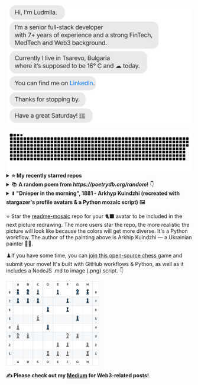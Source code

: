 [![](https://raw.githubusercontent.com/milaabl/milaabl/main/chat.svg)](https://www.linkedin.com/in/ludmila-a-dev/)

<!-- https://github.com/milaabl/milaabl/assets/86361434/c35b0e6f-acf0-435e-920d-b90faa4788ad -->

<img alt="Snake eating my contributions for breakfast🧉" src="https://raw.githubusercontent.com/milaabl/milaabl-readme/preview/github-contribution-grid-snake.svg" />

<details>
<summary>
  <strong>⭐ My recently starred repos </strong>
</summary>
  
<!-- Starred repos start -->
| Name | Url | Stars | Description |
| --- | --- |  --- |  --- |
| b-hristov/b-hristov|https://github.com/b-hristov/b-hristov|1||
| CloverGit/CloverGit|https://github.com/CloverGit/CloverGit|4||
| TatevKaren/TatevKaren-data-science-portfolio|https://github.com/TatevKaren/TatevKaren-data-science-portfolio|50|Data Science Portfolio of Tatev Karen Aslanyan including Case Studies and Research Projects that I have completed that solve business problems or introduce new products. Case Study papers, codes, and additional resources are all included.|
| PiotrRut/elonmusk-twitter-notifier|https://github.com/PiotrRut/elonmusk-twitter-notifier|59|AI driven e-mail notifier for tweets mentioning stock from Elon Musk 📈|
| Vendicated/Vencord|https://github.com/Vendicated/Vencord|5388|The cutest Discord client mod|
| yeoman/yo|https://github.com/yeoman/yo|3748|CLI tool for running Yeoman generators|
| matter-labs/zksync-era|https://github.com/matter-labs/zksync-era|1253|zkSync era|
| 0age/create2crunch|https://github.com/0age/create2crunch|386|A Rust program for finding salts that create gas-efficient Ethereum addresses via CREATE2.|
| joshstevens19/ethereum-multicall|https://github.com/joshstevens19/ethereum-multicall|314|Ability to call many ethereum constant function calls in 1 JSONRPC request|
| threshold-network/token-dashboard|https://github.com/threshold-network/token-dashboard|21||
| LimeChain/mongoose-immutable-plugin|https://github.com/LimeChain/mongoose-immutable-plugin|2|Mongoose plugin guarding fields from modifications|
| ankitects/anki|https://github.com/ankitects/anki|16078|Anki's shared backend and web components, and the Qt frontend|
| lightningnetwork/lnd|https://github.com/lightningnetwork/lnd|7306|Lightning Network Daemon ⚡️|
| CoNarrative/mongo-immutable|https://github.com/CoNarrative/mongo-immutable|10|Immutable MongoDB.|
| lightningdevkit/rust-lightning|https://github.com/lightningdevkit/rust-lightning|1038|A highly modular Bitcoin Lightning library written in Rust. It's rust-lightning, not Rusty's Lightning!|
| node-lightning/node-lightning|https://github.com/node-lightning/node-lightning|128|Bitcoin Lighting Network implemented in Node.js|
| OpenZeppelin/openzeppelin-contracts-upgradeable|https://github.com/OpenZeppelin/openzeppelin-contracts-upgradeable|909|Upgradeable variant of OpenZeppelin Contracts, meant for use in upgradeable contracts. |
| dapphub/ds-test|https://github.com/dapphub/ds-test|194|Assertions, equality checks and other test helpers|
| hbarcelos/forge-multi-version|https://github.com/hbarcelos/forge-multi-version|23|Using forge with multiple solc versions|
| threshold-network/merkle-distribution|https://github.com/threshold-network/merkle-distribution|1|Threshold Network rewards generation and distribution|
| nucypher/nucypher-contracts|https://github.com/nucypher/nucypher-contracts|14|Ethereum contracts supporting TACo applications on the Threshold Network.|
| keep-network/tbtc-v2|https://github.com/keep-network/tbtc-v2|40|Trustlessly tokenized Bitcoin on Ethereum, version 2|
| TotallyMaliciousCryptoBro/TotallyMaliciousCryptoBro|https://github.com/TotallyMaliciousCryptoBro/TotallyMaliciousCryptoBro|4||
| ethereum/EIPs|https://github.com/ethereum/EIPs|12222|The Ethereum Improvement Proposal repository|
| pcaversaccio/reentrancy-attacks|https://github.com/pcaversaccio/reentrancy-attacks|1090|A chronological and (hopefully) complete list of reentrancy attacks to date.|
| StableLib/stablelib|https://github.com/StableLib/stablelib|148|A stable library of useful TypeScript/JavaScript code|
| snappyjs/node-request-queue|https://github.com/snappyjs/node-request-queue|8|A utility to queue up a number requests to be executed in parallel batches with possible waitTime between them.|
| TP-Lab/tp-js-sdk|https://github.com/TP-Lab/tp-js-sdk|184|TokenPocket JS API for Dapp of ETH, IOST, TRON, COSMOS, SOLANA, EOS etc. (mobile only)|
| petr-hejda/solidity-merkle-airdrop|https://github.com/petr-hejda/solidity-merkle-airdrop|3|Example implementation of ERC20 token airdrop using merkle tree|
| MetaMask/KeyringController|https://github.com/MetaMask/KeyringController|215|A module for managing groups of Ethereum accounts and using them.|

<!-- Starred repos end -->

</details>

<details>
  <summary>📚 <strong>A random poem from <em>https://poetrydb.org/random</em>!</strong> 👇 </summary>

<!-- Start poem -->
# 💮 M'Fingal - Canto IV by *John Trumbull*

<p>
    Now Night came down, and rose full soon<br/>That patroness of rogues, the Moon;<br/>Beneath whose kind protecting ray,<br/>Wolves, brute and human, prowl for prey.<br/>The honest world all snored in chorus,<br/>While owls and ghosts and thieves and Tories,<br/>Whom erst the mid-day sun had awed,<br/>Crept from their lurking holes abroad.<br/><br/><br/>On cautious hinges, slow and stiller,<br/>Wide oped the great M'Fingal's cellar,<br/>Where safe from prying eyes, in cluster,<br/>The Tory Pandemonium muster.<br/>Their chiefs all sitting round descried are,<br/>On kegs of ale and seats of cider;<br/>When first M'Fingal, dimly seen,<br/>Rose solemn from the turnip-bin.<br/>Nor yet his form had wholly lost<br/>Th' original brightness it could boast,<br/>Nor less appear'd than Justice Quorum,<br/>In feather'd majesty before 'em.<br/>Adown his tar-streak'd visage, clear<br/>Fell glistening fast th' indignant tear,<br/>And thus his voice, in mournful wise,<br/>Pursued the prologue of his sighs.<br/><br/><br/>"Brethren and friends, the glorious band<br/>Of loyalty in rebel land!<br/>It was not thus you've seen me sitting,<br/>Return'd in triumph from town-meeting;<br/>When blust'ring Whigs were put to stand,<br/>And votes obey'd my guiding hand,<br/>And new commissions pleased my eyes;<br/>Blest days, but ah, no more to rise!<br/>Alas, against my better light,<br/>And optics sure of second-sight,<br/>My stubborn soul, in error strong,<br/>Had faith in Hutchinson too long.<br/>See what brave trophies still we bring<br/>From all our battles for the king;<br/>And yet these plagues, now past before us,<br/>Are but our entering wedge of sorrows!<br/><br/><br/>"I see, in glooms tempestuous, stand<br/>The cloud impending o'er the land;<br/>That cloud, which still beyond their hopes<br/>Serves all our orators with tropes;<br/>Which, though from our own vapors fed,<br/>Shall point its thunders on our head!<br/>I see the Mob, beflipp'd at taverns,<br/>Hunt us, like wolves, through wilds and caverns!<br/>What dungeons open on our fears!<br/>What horsewhips whistle round our ears!<br/>Tar, yet in embryo in the pine,<br/>Shall run on Tories' backs to shine;<br/>Trees, rooted fair in groves of sallows,<br/>Are growing for our future gallows;<br/>And geese unhatch'd, when pluck'd in fray,<br/>Shall rue the feathering of that day.<br/><br/><br/>"For me, before that fatal time,<br/>I mean to fly th' accursed clime,<br/>And follow omens, which of late<br/>Have warn'd me of impending fate.<br/><br/><br/>"For late in visions of the night<br/>The gallows stood before my sight;<br/>I saw its ladder heaved on end;<br/>I saw the deadly rope descend,<br/>And in its noose, that wavering swang,<br/>Friend Malcolm hung, or seem'd to hang.<br/>How changed from him, who bold as lion,<br/>Stood Aid-de-camp to Gen'ral Tryon,<br/>Made rebels vanish once, like witches,<br/>And saved his life, but dropp'd his breeches.<br/>I scarce had made a fearful bow,<br/>And trembling ask'd him, "How d'ye do;"<br/>When lifting up his eyes so wide,<br/>His eyes alone, his hands were tied;<br/>With feeble voice, as spirits use,<br/>Now almost choak'd by gripe of noose;<br/><br/><br/>"Ah, fly my friend, he cried, escape,<br/>And keep yourself from this sad scrape;<br/>Enough you've talk'd and writ and plann'd;<br/>The Whigs have got the upper hand.<br/>Could mortal arm our fears have ended,<br/>This arm (and shook it) had defended.<br/>Wait not till things grow desperater,<br/>For hanging is no laughing matter.<br/>Adventure then no longer stay;<br/>But call your friends and haste away.<br/><br/><br/>"For lo, through deepest glooms of night,<br/>I come to aid thy second-sight,<br/>Disclose the plagues that round us wait,<br/>And scan the dark decrees of fate.<br/><br/><br/>"Ascend this ladder, whence unfurl'd<br/>The curtain opes of t'other world;<br/>For here new worlds their scenes unfold,<br/>Seen from this backdoor of the old.<br/>As when Æneas risk'd his life,<br/>Like Orpheus vent'ring for his wife,<br/>And bore in show his mortal carcase<br/>Through realms of Erebus and Orcus,<br/>Then in the happy fields Elysian,<br/>Saw all his embryon sons in vision;<br/>As shown by great Archangel, Michael,<br/>Old Adam saw the world's whole sequel,<br/>And from the mount's extended space,<br/>The rising fortunes of his race:<br/>So from this stage shalt thou behold<br/>The war its coming scenes unfold,<br/>Raised by my arm to meet thine eye;<br/>My Adam, thou; thine Angel, I.<br/><br/><br/>But first my pow'r, for visions bright,<br/>Must cleanse from clouds thy mental sight,<br/>Remove the dim suffusions spread,<br/>Which bribes and salaries there have bred;<br/>And from the well of Bute infuse<br/>Three genuine drops of Highland dews,<br/>To purge, like euphrasy and rue,<br/>Thine eyes, for much thou hast to view.<br/><br/><br/>Now freed from Tory darkness, raise<br/>Thy head and spy the coming days.<br/>For lo, before our second-sight,<br/>The Continent ascends in light.<br/>From north to south, what gath'ring swarms<br/>Increase the pride of rebel arms!<br/>Through every State our legions brave<br/>Speed gallant marches to the grave,<br/>Of battling Whigs the frequent prize,<br/>While rebel trophies stain the skies.<br/>Behold o'er northern realms afar<br/>Extend the kindling flames of war!<br/>See famed St. John's and Montreal<br/>Doom'd by Montgomery's arm to fall!<br/>Where Hudson with majestic sway<br/>Through hills disparted plows his way,<br/>Fate spreads on Bemus' heights alarms,<br/>And pours destruction on our arms;<br/>There Bennington's ensanguined plain,<br/>And Stony-Point, the prize of Wayne.<br/>Behold near Del'ware's icy roar,<br/>Where morning dawns on Trenton's shore,<br/>While Hessians spread their Christmas feasts,<br/>Rush rude these uninvited guests;<br/>Nor aught avails the captured crew<br/>Their martial whiskers' grisly hue!<br/>On Princeton plains our heroes yield,<br/>And spread in flight the vanquish'd field;<br/>While fear to Mawhood's heels puts on<br/>Wings, wide as worn by Maia's son.<br/>Behold the Pennsylvanian shore<br/>Enrich'd with streams of British gore;<br/>Where many a veteran chief in bed<br/>Of honor rests his slumb'ring head,<br/>And in soft vales, in land of foes,<br/>Their wearied virtue finds repose!<br/>See plund'ring Dunmore's negro band<br/>Fly headlong from Virginia's strand;<br/>And far on southern hills our cousins,<br/>The Scotch M'Donalds, fall by dozens;<br/>Or where King's Mountain lifts its head,<br/>Our ruin'd bands in triumph led!<br/>Behold, o'er Tarlton's blustring train<br/>Defeat extends the captive chain!<br/>Afar near Eutaw's fatal springs,<br/>Lo, rebel Vict'ry spreads her wings!<br/>Through all the land, in varied chace,<br/>We hunt the rainbow of success,<br/>In vain! their Chief, superior still,<br/>Eludes our force with Fabian skill;<br/>Or swift descending by surprize,<br/>Like Prussia's eagle, sweeps the prize.<br/><br/><br/>"I look'd; nor yet, oppress'd with fears,<br/>Gave credit to my eyes or ears;<br/>But held the sights an empty dream,<br/>On Berkley's immaterial scheme;<br/>And pond'ring sad with troubled breast,<br/>At length my rising doubts express'd.<br/>'Ah, whither thus, by rebels smitten,<br/>Is fled th' omnipotence of Britain;<br/>Or fail'd its usual guard to keep,<br/>Absent from home or fast asleep?<br/>Did not, retired to bowers Flysian,<br/>Great Mars leave with her his commission,<br/>And Neptune erst, in treaty free,<br/>Give up dominion o'er the sea?<br/>Else where's the faith of famed orations,<br/>Address, debate and proclamations,<br/>Or courtly sermon, laureat ode,<br/>And ballads on the wat'ry God;<br/>With whose high strains great George enriches<br/>His eloquence of gracious speeches?<br/>Not faithful to our Highland eyes,<br/>These deadly forms of vision rise.<br/>Some whig-inspiring rebel sprite<br/>Now palms delusion on our sight.<br/>I'd scarcely trust a tale so vain,<br/>Should revelation prompt the strain;<br/>Or Ossian's ghost the scenes rehearse<br/>In all the melody of Erse."<br/><br/><br/>"Too long," quoth Malcolm, "from confusion,<br/>You've dwelt already in delusion;<br/>As sceptics, of all fools the chief,<br/>Hold faith in creeds of unbelief.<br/>I come to draw thy veil aside<br/>Of error, prejudice and pride.<br/>Fools love deception, but the wise<br/>Prefer sad truths to pleasing lies.<br/>For know, those hopes can ne'er succeed,<br/>That trust on Britain's breaking reed.<br/>For weak'ning long from bad to worse,<br/>By cureless atrophy of purse,<br/>She feels at length with trembling heart,<br/>Her foes have found her mortal part.<br/>As famed Achilles, dipp'd by Thetis<br/>In Styx, as sung in antient ditties,<br/>Grew all case-harden'd o'er, like steel,<br/>Invulnerable, save his heel;<br/>And laugh'd at swords and spears and squibs,<br/>And all diseases, but the kibes;<br/>Yet met at last his deadly wound,<br/>By Paris' arrow nail'd to ground:<br/>So Britain's boasted strength deserts<br/>In these her empire's utmost skirts,<br/>Removed beyond her fierce impressions,<br/>And atmosphere of omnipresence;<br/>Nor to this shore's remoter ends<br/>Her dwarf-omnipotence extends.<br/>Hence in this turn of things so strange,<br/>'Tis time our principles to change:<br/>For vain that boasted faith, that gathers<br/>No perquisite, but tar and feathers;<br/>No pay, but stripes from whiggish malice,<br/>And no promotion, but the gallows.<br/>I've long enough stood firm and steady,<br/>Half-hang'd for loyalty already,<br/>And could I save my neck and pelf,<br/>I'd turn a flaming whig myself.<br/>But since, obnoxious here to fate,<br/>This saving wisdom comes too late,<br/>Our noblest hopes already crost,<br/>Our sal'ries gone, our titles lost,<br/>Doom'd to worse suff'rings from the mob,<br/>Than Satan's surg'ries used on Job;<br/>What hope remains, but now with sleight<br/>What's left of us to save by flight?<br/><br/><br/>'Now raise thine eyes, for visions true<br/>Again ascending wait thy view.'<br/><br/><br/>"I look'd; and clad in early light,<br/>The spires of Boston met my sight;<br/>The morn o'er eastern hills afar<br/>Illumed the varied scenes of war;<br/>Great Howe had sweetly in the lap<br/>Of Loring taken out his nap;<br/>When all th' encircling hills around<br/>With instantaneous breastworks crown'd,<br/>With pointed thunders met his sight,<br/>Like magic, rear'd the former night.<br/>Each summit, far as eye commands,<br/>Shone, peopled with rebellious bands.<br/>Aloft their tow'ring heroes rise,<br/>As Titans erst assail'd the skies;<br/>Leagued in superior force to prove<br/>The sceptred hand of British Jove.<br/>Mounds piled on hills ascended fair<br/>With batt'ries placed in middle air,<br/>That hurl'd their fiery bolts amain,<br/>In thunder on the trembling plain.<br/>I saw, along the prostrate strand<br/>Our baffled generals quit the land,<br/>Eager, as frighted mermaids, flee<br/>T' our boasted element, the sea,<br/>And tow'rd their town of refuge fly,<br/>Like convict Jews condemn'd to die.<br/>Then to the north I turn'd my eyes,<br/>Where Saratoga's heights arise,<br/>And saw our chosen vet'ran band<br/>Descend in terror o'er the land;<br/>T' oppose this fury of alarms,<br/>Saw all New-England wake to arms,<br/>And every Yankee, full of mettle,<br/>Swarm forth, like bees at sound of kettle.<br/>Not Rome, when Tarquin raped Lucretia,<br/>Saw wilder must'ring of militia.<br/>Through all the woods and plains of fight,<br/>What mortal battles pain'd my sight,<br/>While British corses strew'd the shore,<br/>And Hudson tinged his streams with gore.<br/>What tongue can tell the dismal day,<br/>Or paint the parti-color'd fray,<br/>When yeomen left their fields afar<br/>To plow the crimson plains of war;<br/>When zeal to swords transform'd their shares,<br/>And turn'd their pruning hooks to spears,<br/>Changed tailor's geese to guns and ball,<br/>And stretch'd to pikes the cobbler's awl;<br/>While hunters, fierce like mighty Nimrod,<br/>Made on our troops a furious inroad,<br/>And levelling squint on barrel round,<br/>Brought our beau-officers to ground;<br/>While sunburnt wigs, in high command,<br/>Rush daring on our frighted band,<br/>And ancient beards and hoary hair,<br/>Like meteors, stream in troubled air;<br/>While rifle-frocks drove Gen'rals cap'ring,<br/>And Red-coats shrunk from leathern apron,<br/>And epaulette and gorget run<br/>From whinyard brown and rusty gun.<br/>With locks unshorn not Samson more<br/>Made useless all the show of war,<br/>Nor fought with ass's jaw for rarity<br/>With more success, or singularity.<br/>I saw our vet'ran thousands yield,<br/>And pile their muskets on the field,<br/>And peasant guards, in rueful plight,<br/>March off our captured bands from fight;<br/>While every rebel fife in play<br/>To Yankee-doodle tuned its lay,<br/>And like the music of the spheres,<br/>Mellifluous sooth'd their vanquish'd ears."<br/><br/><br/>"Alas, I cried, what baleful star<br/>Sheds fatal influence on the war?<br/>And who that chosen Chief of fame,<br/>That heads this grand parade of shame?"<br/><br/><br/>"There see how fate, great Malcolm cried,<br/>Strikes with its bolts the tow'rs of pride!<br/>Behold that martial Macaroni,<br/>Compound of Phoebus and Bellona,<br/>Equipp'd alike for feast or fray,<br/>With warlike sword and singsong lay,<br/>Where equal wit and valour join!<br/>This, this is he--the famed Burgoyne!<br/>Who pawn'd his honor and commission,<br/>To coax the patriots to submission,<br/>By songs and balls secure allegiance,<br/>And dance the ladies to obedience.<br/>Oft his Camp-Muses he'll parade<br/>At Boston in the grand blockade;<br/>And well inspired with punch of arrack,<br/>Hold converse sweet in tent or barrack,<br/>Aroused to more poetic passion,<br/>Both by his theme and situation.<br/>For genius works more strong and clear<br/>When close confined, like bottled beer.<br/>So Prior's wit gain'd matchless power<br/>By inspiration of the Tower;<br/>And Raleigh, once to prison hurl'd,<br/>Wrote the whole hist'ry of the world;<br/>So Wilkes grew, while in jail he lay,<br/>More patriotic every day,<br/>But found his zeal, when not confined,<br/>Soon sink below the freezing point,<br/>And public spirit, once so fair,<br/>Evaporate in open air.<br/>But thou, great favourite of Venus,<br/>By no such luck shalt cramp thy genius;<br/>Thy friendly stars, till wars shall cease,<br/>Shall ward th' ill fortune of release,<br/>And hold thee fast in bonds not feeble,<br/>In good condition still to scribble.<br/>Such merit fate shall shield from firing,<br/>Bomb, carcase, langridge and cold iron,<br/>Nor trust thy doubly-laurell'd head,<br/>To rude assaults of flying lead.<br/>Hence thou, from Yankee troops retreating,<br/>For pure good fortune shalt be beaten,<br/>Not taken oft, released or rescued,<br/>Pass for small change, like simple Prescott;<br/>But captured then, as fates befall,<br/>Shall stand thy fortune, once for all.<br/>Then raise thy daring thoughts sublime,<br/>And dip thy conq'ring pen in rhyme,<br/>And changing war for puns and jokes,<br/>Write new Blockades and Maids of Oaks."<br/><br/><br/>This said, he turn'd and saw the tale<br/>Had dyed my trembling cheeks with pale;<br/>Then pitying in a milder vein,<br/>Pursued the visionary strain;<br/><br/><br/>"Too much perhaps hath pain'd your view,<br/>From vict'ries of the Rebel crew.<br/>Now see the deeds, not small or scanty,<br/>Of British valour and humanity;<br/>And learn from this heroic sight,<br/>How England's sons and friends can fight,<br/>In what dread scenes their courage grows,<br/>And how they conquer all their foes."<br/><br/><br/>I look'd, and saw in wintry skies<br/>Our spacious prison-walls arise,<br/>Where Britons, all their captives taming,<br/>Plied them with scourging, cold and famine,<br/>By noxious food and plagues contagious<br/>Reduced to life's last, fainting stages.<br/>Amid the dead, that crowd the scene,<br/>The moving skeletons were seen.<br/>Aloft the haughty Loring stood,<br/>And thrived, like Vampire, on their blood,<br/>And counting all his gains arising,<br/>Dealt daily rations out, of poison.<br/>At hand our troops, in vaunting strain,<br/>Insulted all their wants and pain,<br/>And turn'd upon the dying tribe<br/>The bitter taunt and scornful gibe;<br/>And British captains, chiefs of might,<br/>Exulting in the joyous sight,<br/>On foes disarm'd, with courage daring,<br/>Exhausted all their tropes of swearing.<br/>Distain'd around with rebel blood,<br/>Like Milton's Lazar house it stood,<br/>Where grim Despair presided Nurse,<br/>And Death was Regent of the house.<br/><br/><br/>Amazed I cried, "Is this the way<br/>That British valor wins the day?"<br/>More had I said in strains unwelcome,<br/>Till interrupted thus by Malcolm.<br/><br/><br/>"Blame not, said he, but learn the reason<br/>Of this new mode of conq'ring treason.<br/>'Tis but a wise, politic plan<br/>To root out all the rebel clan;<br/>For surely treason ne'er can thrive<br/>Where not a soul is left alive;<br/>A scheme all other chiefs to surpass,<br/>And do th' effectual work to purpose.<br/>Know, War itself is nothing further<br/>Than th' art and mystery of Murther;<br/>He, who most methods has essay'd,<br/>Is the best Gen'ral of the trade,<br/>And stands Death's plenipotentiary<br/>To conquer, poison, starve and bury.<br/>This Howe well knew and thus began;<br/>(Despising Carlton's coaxing plan,<br/>To keep his pris'ners well and merry,<br/>And deal them food, like commissary,<br/>And by parol or ransom vain,<br/>Dismiss them all to fight again)<br/>Hence his first captives, with great spirit<br/>He tied up, for his troops to fire at,<br/>And hoped they'd learn on foes thus taken,<br/>To aim at rebels without shaking.<br/>Then deep in stratagem, he plann'd<br/>The sure destruction of the land;<br/>Turn'd famine, torture and despair<br/>To useful enginry of war;<br/>Sent forth the small-pox, and the greater,<br/>To thin the land of every traitor;<br/>Spread desolation o'er their head,<br/>And plagues in providence's stead;<br/>Perform'd with equal skill and beauty<br/>Th' avenging Angel's tour of duty:<br/>Then bade these prison-walls arise,<br/>Like temple tow'ring to the skies,<br/>Where British Clemency renown'd<br/>Might fix her seat on hallow'd ground,<br/>(That Virtue, as each herald saith,<br/>Of whole blood kin to Punic Faith)<br/>Where all her godlike pow'rs unveiling,<br/>She finds a grateful shrine to dwell in:<br/>And at this altar for her honor,<br/>Chose this High-priest to wait upon her,<br/>Who with just rites, in ancient guise,<br/>Offers the human sacrifice.<br/>Here every day, her vot'ries tell,<br/>She more devours, than th' idol Bel;<br/>And thirsts more rav'nously for gore,<br/>Than any worshipp'd Power before.<br/>That ancient heathen godhead, Moloch,<br/>Oft stay'd his stomach with a bullock;<br/>And if his morning rage you'd check first,<br/>One child sufficed him for a breakfast:<br/>But British clemency with zeal<br/>Devours her hundreds at a meal;<br/>Right well by nat'ralists defined<br/>A being of carniv'rous kind:<br/>So erst Gargantua pleased his palate,<br/>And eat six pilgrims up in sallad.<br/>Not blest with maw less ceremonious<br/>The wide-mouth'd whale, that swallow'd Jonas;<br/>Like earthquake gapes, to death devote,<br/>That open sepulchre, her throat;<br/>The grave or barren womb you'd stuff,<br/>And sooner bring to cry, enough;<br/>Or fatten up to fair condition<br/>The lean-flesh'd kine of Pharaoh's vision.<br/><br/><br/>Behold her temple, where it stands<br/>Erect, by famed Britannic hands.<br/>'Tis the Black-hole of Indian structure,<br/>New-built in English architecture,<br/>On plan, 'tis said, contrived and wrote<br/>By Clive, before he cut his throat;<br/>Who, ere he took himself in hand,<br/>Was her high-priest in nabob-land:<br/>And when with conq'ring triumph crown'd,<br/>He'd well enslaved the nation round,<br/>With tender British heart, the Chief,<br/>Since slavery's worse than loss of life,<br/>Bade desolation circle far,<br/>And famine end the work of war;<br/>And loosed their chains, and for their merits<br/>Dismiss'd them free to worlds of spirits.<br/>Whence they with choral hymns of praise,<br/>Return'd to sooth his latter days,<br/>And hov'ring round his restless bed,<br/>Spread nightly visions o'er his head.<br/><br/><br/>Now turn thine eyes to nobler sights,<br/>And mark the prowess of our fights.<br/>Behold, like whelps of Britain's lion,<br/>Our warriors, Clinton, Vaughan, and Tryon,<br/>March forth with patriotic joy<br/>To ravish, plunder, burn, destroy.<br/>Great Gen'rals, foremost in their nation,<br/>The journeymen of Desolation!<br/>Like Samson's foxes, each assails,<br/>Let loose with firebrands in their tails,<br/>And spreads destruction more forlorn,<br/>Than they among Philistine corn.<br/>And see in flames their triumphs rise,<br/>Illuming all the nether skies,<br/>O'er-streaming, like a new Aurora,<br/>The western hemisphere with glory!<br/>What towns, in ashes laid, confess<br/>These heroes' prowess and success!<br/>What blacken'd walls and burning fanes,<br/>For trophies spread the ruin'd plains!<br/>What females, caught in evil hour,<br/>By force submit to British power;<br/>Or plunder'd negroes in disaster<br/>Confess King George their lord and master!<br/>What crimson corses strew their way,<br/>What smoaking carnage dims the day!<br/>Along the shore, for sure reduction,<br/>They wield the besom of destruction.<br/>Great Homer likens, in his Ilias,<br/>To dogstar bright the fierce Achilles;<br/>But ne'er beheld in red procession<br/>Three dogstars rise in constellation,<br/>Nor saw, in glooms of evening misty,<br/>Such signs of fiery triplicity,<br/>Which, far beyond the comet's tail,<br/>Portend destruction where they sail.<br/>Oh, had Great-Britain's warlike shore<br/>Produced but ten such heroes more,<br/>They'd spared the pains, and held the station<br/>Of this world's final conflagration;<br/>Which when its time comes, at a stand,<br/>Would find its work all done t' its hand!<br/><br/><br/>Yet though gay hopes our eyes may bless,<br/>Malignant fate forbids success;<br/>Like morning dreams our conquest flies,<br/>Dispersed before the dawn arise."<br/><br/><br/>Here Malcolm paused; when pond'ring long<br/>Grief thus gave utt'rance to my tongue.<br/>"Where shrink in fear our friends dismay'd,<br/>And where the Tories' promised aid?<br/>Can none, amid these fierce alarms,<br/>Assist the power of royal arms?"<br/>"In vain, he cried, our King depends<br/>On promised aid of Tory friends.<br/>When our own efforts want success,<br/>Friends ever fail, as fears increase.<br/>As leaves, in blooming verdure wove,<br/>In warmth of summer clothe the grove,<br/>But when autumnal frosts arise,<br/>Leave bare their trunks to wintry skies:<br/>So, while your power can aid their ends,<br/>You ne'er can need ten thousand friends;<br/>But once in want, by foes dismay'd,<br/>May advertise them, stol'n or stray'd.<br/>Thus ere Great-Britain's force grew slack,<br/>She gain'd that aid she did not lack;<br/>But now in dread, imploring pity,<br/>All hear unmoved her dol'rous ditty;<br/>Allegiance wand'ring turns astray,<br/>And Faith grows dim for lack of pay.<br/>In vain she tries, by new inventions,<br/>Fear, falsehood, flatt'ry, threats and pensions;<br/>Or sends Commiss'ners with credentials<br/>Of promises and penitentials.<br/>As, for his fare o'er Styx of old,<br/>The Trojan stole the bough of gold,<br/>And least grim Cerb'rus should make head,<br/>Stuff'd both his fobs with ginger-bread:<br/>Behold, at Britain's utmost shifts,<br/>Comes Johnstone loaded with like gifts,<br/>To venture through the whiggish tribe,<br/>To cuddle, wheedle, coax and bribe:<br/>And call, to aid his desp'rate mission,<br/>His petticoated politician,<br/>While Venus, join'd to act the farce,<br/>Strolls forth embassadress for Mars.<br/>In vain he strives, for while he lingers,<br/>These mastiffs bite his off'ring fingers;<br/>Nor buys for George and realms infernal<br/>One spaniel, but the mongrel, Arnold.<br/><br/><br/>"'Twere vain to paint, in vision'd show,<br/>The mighty nothings done by Howe;<br/>What towns he takes in mortal fray,<br/>As stations whence to run away;<br/>What triumphs gain'd in conflict warm,<br/>No aid to us, to them no harm;<br/>For still th' event alike is fatal,<br/>Whate'er success attend the battle,<br/>Whether he vict'ry gain or lose it,<br/>Who ne'er had skill enough to use it.<br/>And better 'twere, at their expense,<br/>T' have drubb'd him into common sense,<br/>And waked, by bastings on his rear,<br/>Th' activity, though but of fear.<br/>By slow advance his arms prevail,<br/>Like emblematic march of snail,<br/>That, be Millennium nigh or far,<br/>'Twould long before him end the war.<br/>From York to Philadelphian ground,<br/>He sweeps the pompous flourish round,<br/>Wheel'd circ'lar by eccentric stars,<br/>Like racing boys at prison-bars,<br/>Who take th' opposing crew in whole,<br/>By running round the adverse goal;<br/>Works wide the traverse of his course,<br/>Like ship t' evade the tempest's force;<br/>Like mill-horse circling in his race,<br/>Advances not a single pace,<br/>And leaves no trophies of reduction,<br/>Save that of cankerworms, destruction.<br/>Thus having long both countries curst,<br/>He quits them as he found them first,<br/>Steers home disgraced, of little worth,<br/>To join Burgoyne and rail at North.<br/><br/><br/>"Now raise thine eyes and view with pleasure,<br/>The triumphs of his famed successor."<br/><br/><br/>"I look'd, and now by magic lore<br/>Faint rose to view the Jersey shore:<br/>But dimly seen in gloom array'd,<br/>For night had pour'd her sable shade,<br/>And every star, with glimm'rings pale,<br/>Was muffled deep in ev'ning veil.<br/>Scarce visible, in dusky night<br/>Advancing red-coats rose in sight;<br/>The length'ning train in gleaming rows<br/>Stole silent from their slumb'ring foes;<br/>No trembling soldier dared to speak,<br/>And not a wheel presumed to creak.<br/>My looks my new surprize confess'd,<br/>Till by great Malcolm thus address'd.<br/>"Spend not thy wits in vain researches;<br/>'Tis one of Clinton's moonlight marches.<br/>From Philadelphia now retreating<br/>To save his baffled troops a beating,<br/>With hasty strides he flies in vain,<br/>His rear attack'd on Monmouth plain.<br/>With various chance the dread affray<br/>Holds in suspense till close of day,<br/>When his tired bands, o'ermatch'd in fight,<br/>Are rescued by descending night.<br/>He forms his camp, with great parade,<br/>While evening spreads the world in shade,<br/>Then still, like some endanger'd spark,<br/>Steals off on tiptoe in the dark:<br/>Yet writes his king in boasting tone<br/>How grand he march'd by light of moon.<br/>I see him, but thou canst not; proud<br/>He leads in front the trembling crowd,<br/>And wisely knows, as danger's near,<br/>'Twill fall much heaviest on his rear.<br/>Go on, great Gen'ral, nor regard<br/>The scoffs of every scribbling bard;<br/>Who sings how gods, that fearful night,<br/>Aided by miracle your flight,<br/>As once they used, in Homer's day,<br/>To help weak heroes run away;<br/>Tells how the hours, at this sad trial,<br/>Went back, as erst on Ahaz' dial,<br/>While British Joshua stay'd the moon<br/>On Monmouth plains for Ajalon.<br/>Heed not their sneers or gibes so arch,<br/>Because she set before your march.<br/>A small mistake! your meaning right;<br/>You take her influence for her light:<br/>Her influence, which shall be your guide,<br/>And o'er your Gen'ralship preside.<br/>Hence still shall teem your empty skull<br/>With vict'ries, when the moon's at full,<br/>Which by transition passing strange<br/>Wane to defeats before the change.<br/>Still shall you steer, on land or ocean,<br/>By like eccentric lunar motion;<br/>Eclips'd in many a fatal crisis,<br/>And dimm'd when Washington arises.<br/><br/><br/>"And see how Fate, herself turn'd traitor,<br/>Inverts the ancient course of nature;<br/>And changes manners, tempers, climes,<br/>To suit the genius of the times!<br/>See, Bourbon forms a gen'rous plan,<br/>New guardian of the rights of man,<br/>And prompt in firm alliance joins<br/>To aid the Rebels' proud designs!<br/>Behold from realms of eastern day<br/>His sails innum'rous shape their way,<br/>In warlike line the billows sweep,<br/>And roll the thunders of the deep!<br/>See, low in equinoctial skies,<br/>The western islands fall their prize;<br/>See British flags, o'ermatch'd in might,<br/>Put all their faith in instant flight,<br/>Or broken squadrons, from th' affray,<br/>Drag slow their wounded hulks away!<br/>Behold his Chiefs, in daring setts,<br/>D'Estaignes, De Grasses and Fayettes,<br/>Spread through our camps their dread alarms,<br/>And swell the fear of rebel arms!<br/>Yet ere our glories sink in night,<br/>A gleam of hope shall strike your sight;<br/>As lamps, that fail of oil and fire,<br/>Collect one glimm'ring to expire.<br/><br/><br/>"For lo, where southern shores extend,<br/>Behold our gather'd hosts descend,<br/>Where Charleston views, with varying beams<br/>Her turrets gild th' encircling streams!<br/>There by superior force compell'd,<br/>Behold their gallant Lincoln yield;<br/>Nor aught the wreaths avail him now,<br/>Pluck'd from Burgoyne's imperious brow.<br/>See, furious from the vanquish'd strand,<br/>Cornwallis leads his mighty band;<br/>The southern realms and Georgian shore<br/>Submit and own the victor's power;<br/>Lo! sunk before his wasting way,<br/>The Carolinas fall his prey!<br/>See, shrinking from his conq'ring eye,<br/>The Rebel legions fall or fly;<br/>And with'ring in these torrid skies,<br/>The northern laurel fades and dies!<br/>With rapid force he leads his train<br/>To fair Virginia's cultured plain,<br/>Triumphant eyes the travell'd zone,<br/>And boasts the southern realm his own.<br/><br/><br/>"Nor yet this hero's glories bright<br/>Blaze only in the fields of fight.<br/>Not Howe's humanity more deserving<br/>In gifts of hanging and of starving;<br/>Not Arnold plunders more tobacco,<br/>Or steals more negroes for Jamaica;<br/>Scarce Rodney's self, among th' Eustatians,<br/>Insults so well the laws of nations;<br/>Ev'n Tryon's fame grows dim, and mourning<br/>He yields the civic crown of burning.<br/>I see, with pleasure and surprize,<br/>New triumph sparkling in your eyes;<br/>But view, where now renew'd in might,<br/>Again the Rebels dare the fight."<br/>"I look'd, and far in southern skies<br/>Saw Greene, their second hope, arise,<br/>And with his small, but gallant, band.<br/>Invade the Carolinian land.<br/>As winds, in stormy circles whirl'd,<br/>Rush billowy o'er the darken'd world,<br/>And where their wasting fury roves<br/>Successive sweep th' astonish'd groves:<br/>Thus where he pours the rapid fight,<br/>Our boasted conquests sink in night,<br/>And far o'er all the extended field<br/>Our forts resign, our armies yield,<br/>Till now, regain'd the vanquish'd land,<br/>He lifts his standard on the strand.<br/><br/><br/>"Again to fair Virginia's coast<br/>I turn'd and view'd the British host,<br/>Where Chesapeak's wide waters lave<br/>Her shores and join th' Atlantic wave.<br/>There famed Cornwallis tow'ring rose,<br/>And scorn'd secure his distant foes;<br/>His bands the haughty rampart raise,<br/>And bid the Royal standard blaze.<br/>When lo, where ocean's bounds extend,<br/>Behold the Gallic sails ascend,<br/>With fav'ring breezes stem their way,<br/>And crowd with ships the spacious bay.<br/>Lo! Washington, from northern shores,<br/>O'er many a region wheels his force,<br/>And Rochambeau, with legions bright,<br/>Descends in terror to the fight.<br/>Not swifter cleaves his rapid way<br/>The eagle, cow'ring o'er his prey;<br/>Or knights in famed romance, that fly<br/>On fairy pinions through the sky.<br/>Amazed, the Briton's startled pride<br/>Sees ruin wake on every side,<br/>And all his troops, to fate consign'd,<br/>By instantaneous stroke, Burgoyned.<br/>Not Cadmus view'd with more surprise,<br/>From earth embattled armies rise,<br/>Who from the dragon's teeth beheld<br/>Men starting fierce with spear and shield.<br/>I saw, with looks downcast and grave,<br/>The Chief emerging from his cave,<br/>Where chased, like fox, in mighty round,<br/>His hunters earth'd him first in ground;<br/>And doom'd by fate to rebel sway,<br/>Yield all his captured host a prey.<br/>There while I view'd the vanquish'd town,<br/>Thus with a sigh my friend went on."<br/><br/><br/>"Behold'st thou not that band forlorn,<br/>Like slaves in Roman triumphs borne,<br/>Their faces length'ning with their fears,<br/>And cheeks distain'd with streams of tears;<br/>Like dramatis personæ sage,<br/>Equipp'd to act on Tyburn's stage.<br/>Lo, these are they, who lured by follies<br/>Left all, and follow'd great Cornwallis,<br/>Expectant of the promised glories,<br/>And new Millennial reign of Tories!<br/>Alas! in vain, all doubts forgetting,<br/>They tried th' omnipotence of Britain;<br/>But found her arm, once strong and brave,<br/>So shorten'd now, she cannot save.<br/>Not more aghast, departed souls<br/>Who risk'd their fate on Popish bulls,<br/>And find St. Peter, at the wicket,<br/>Refuse to countersign their ticket,<br/>When driven to purgatory back,<br/>With each his pardon in his pack;<br/>Than Tories, must'ring at their stations,<br/>On faith of royal proclamations.<br/>As Pagan chiefs at every crisis,<br/>Confirm'd their leagues by sacrifices,<br/>And herds of beasts, to all their deities,<br/>Oblations fell, at close of treaties:<br/>Cornwallis thus, in ancient fashion,<br/>Concludes his grand capitulation;<br/>And heedless of their screams or suff'rings,<br/>Gives up the Tories for sin-off'rings.<br/>See where, relieved from sad embargo,<br/>Steer off consign'd a recreant cargo;<br/>Like old scape-goats to roam in pain,<br/>Mark'd like their great forerunner, Cain.<br/>The rest now doom'd by British leagues<br/>To vengeance of resentful Whigs,<br/>Hold doubtful lives on tenure ill<br/>Of tenancy at Rebel-will,<br/>While hov'ring o'er their forfeit persons,<br/>The gallows waits his just reversions.<br/><br/><br/>"Thou too, M'Fingal, ere that day,<br/>Shalt taste the terrors of th' affray.<br/>See, o'er thee hangs in angry skies,<br/>Where Whiggish Constellations rise,<br/>And while plebeian signs ascend,<br/>Their mob-inspiring aspects bend,<br/>That baleful Star, whose horrid hair<br/>Shakes forth the plagues of down and tar!<br/>I see the pole, that rears on high<br/>Its flag terrific through the sky;<br/>The mob beneath prepared t' attack,<br/>And tar predestined for thy back.<br/>Ah quit, my friend, this dang'rous home,<br/>Nor wait the darker scenes to come.<br/>For know, that fate's auspicious door,<br/>Once shut to flight, is oped no more;<br/>Nor wears its hinge, by changing stations,<br/>Like Mercy's door in Proclamations.<br/><br/><br/>"But lest thou pause, or doubt to fly,<br/>To stranger visions turn thine eye.<br/>Each cloud, that dimm'd thy mental ray,<br/>And all the mortal mists decay.<br/>See, more than human pow'rs befriend,<br/>And lo! their hostile forms ascend.<br/>There tow'ring o'er the extended strand,<br/>The Genius of this western land,<br/>For vengeance arm'd, his sword assumes,<br/>And stands, like Tories, dress'd in plumes!<br/>See, o'er yon Council-seat, with pride<br/>How Freedom spreads her banners wide!<br/>There Patriotism, with torch address'd<br/>To fire with zeal each daring breast;<br/>While all the Virtues in their train,<br/>Escaped with pleasure o'er the main,<br/>Desert their ancient British station,<br/>Possess'd with rage of emigration.<br/>Honor, his bus'ness at a stand,<br/>For fear of starving quits their land;<br/>And Justice, long disgraced at Court, had<br/>By Mansfield's sentence been transported.<br/>Vict'ry and Fame attend their way,<br/>Though Britain wish their longer stay;<br/>Care not what George or North would be at,<br/>Nor heed their writs of Ne exeat;<br/>But fired with love of colonizing,<br/>Quit the fall'n empire for the rising."<br/><br/><br/>"I look'd, and saw, with horror smitten,<br/>These hostile pow'rs averse to Britain.<br/><br/><br/>"When lo, an awful spectre rose,<br/>With languid paleness on his brows;<br/>Wan dropsies swell'd his form beneath,<br/>And iced his bloated cheeks with death;<br/>His tatter'd robes exposed him bare<br/>To every blast of ruder air;<br/>On two weak crutches propp'd he stood,<br/>That bent at every step he trod;<br/>Gilt titles graced their sides so slender,<br/>One, "Regulation," t'other, "Tender;"<br/>His breastplate graved, with various dates,<br/>"The Faith of all th' United States;"<br/>Before him went his funeral pall,<br/>His grave stood, dug to wait his fall.<br/><br/><br/>"I started, and aghast I cried,<br/>"What means this spectre at their side?<br/>What danger from a pow'r so vain,<br/>Or union with that splendid train?"<br/><br/><br/>"Alas, great Malcolm cried, experience<br/>Might teach you not to trust appearance.<br/>Here stands, as dress'd by fell Bellona,<br/>The ghost of Continental Money!<br/>Of Dame Necessity descended,<br/>With whom Credulity engender'd:<br/>Though born with constitution frail,<br/>And feeble strength, that soon must fail,<br/>Yet strangely vers'd in magic lore,<br/>And gifted with transforming power.<br/>His skill the wealth Peruvian joins,<br/>With diamonds of Brazilian mines.<br/>As erst Jove fell, by subtle wiles,<br/>On Danae's apron through the tiles,<br/>In show'rs of gold; his potent wand<br/>Shall shed like show'rs o'er all the land.<br/>Less great the wondrous art was reckon'd<br/>Of tallies cast by Charles the second,<br/>Or Law's famed Missisippi schemes,<br/>Or all the wealth of South-Sea dreams.<br/>For he, of all the world, alone<br/>Owns the long-sought Philos'pher's stone,<br/>Restores the fabulous times to view,<br/>And proves the tale of Midas true.<br/>O'er heaps of rags he waves his wand;<br/>All turn to gold at his command,<br/>Provide for present wants and future,<br/>Raise armies, victual, clothe, accoutre,<br/>Adjourn our conquests by essoin,<br/>Check Howe's advance, and take Burgoyne;<br/>Then makes all days of payment vain,<br/>And turns all back to rags again.<br/>In vain great Howe shall play his part<br/>To ape and counterfeit his art;<br/>In vain shall Clinton, more belated,<br/>A conj'rer turn to imitate it.<br/>With like ill luck and pow'rs as narrow,<br/>They'll fare, like sorcerers of old Pharaoh;<br/>Who, though the art they understood<br/>Of turning rivers into blood,<br/>And caused their frogs and snakes t' exist,<br/>That with some merit croak'd and hiss'd,<br/>Yet ne'er by every quaint device<br/>Could frame the true Mosaic lice.<br/>He for the Whigs his arts shall try,<br/>Their first, and long their sole, ally;<br/>A Patriot firm, while breath he draws,<br/>He'll perish in his Country's cause,<br/>And when his magic labors cease,<br/>Lie buried in eternal peace.<br/><br/><br/>Now view the scenes, in future hours,<br/>That wait the famed European powers.<br/>See, where yon chalky cliffs arise,<br/>The hills of Britain strike your eyes;<br/>Its small extension long supplied<br/>By full immensity of pride;<br/>So small, that had it found a station<br/>In this new world, at first creation,<br/>Or doom'd by justice, been betimes<br/>Transported over for its crimes,<br/>We'd find full room for't in lake Erie, or<br/>That larger water-pond, Superior,<br/>Where North at margin taking stand,<br/>Would scarce be able to spy land.<br/>See, dwindling from her height amain,<br/>What piles of ruin spread the plain;<br/>With mould'ring hulks her ports are fill'd,<br/>And brambles clothe the lonely field!<br/>See, on her cliffs her Genius lies,<br/>His handkerchief at both his eyes,<br/>With many a deep-drawn sigh and groan,<br/>To mourn her ruin, and his own!<br/>While joyous Holland, France and Spain<br/>With conq'ring navies awe the main;<br/>And Russian banners wide unfurl'd<br/>Spread commerce round the eastern world.<br/><br/><br/>And see, (sight hateful and tormenting!)<br/>This Rebel Empire, proud and vaunting,<br/>From anarchy shall change her crasis,<br/>And fix her pow'r on firmer basis;<br/>To glory, wealth and fame ascend,<br/>Her commerce wake, her realms extend;<br/>Where now the panther guards his den,<br/>Her desert forests swarm with men;<br/>Gay cities, tow'rs and columns rise,<br/>And dazzling temples meet the skies;<br/>Her pines, descending to the main,<br/>In triumph spread the wat'ry plain,<br/>Ride inland seas with fav'ring gales,<br/>And crowd her ports with whitening sails:<br/>Till to the skirts of western day,<br/>The peopled regions own her sway."<br/><br/><br/>Thus far M'Fingal told his tale,<br/>When startling shouts his ears assail;<br/>And strait the Constable, their sentry,<br/>Aghast rush'd headlong down the entry,<br/>And with wild outcry, like magician,<br/>Dispersed the residue of vision.<br/>For now the Whigs the news had found<br/>Of Tories must'ring under ground,<br/>And with rude bangs and loud uproar,<br/>'Gan thunder furious at the door.<br/>The lights put out, each tory calls,<br/>To cover him on cellar walls,<br/>Creeps in each box, or bin, or tub,<br/>To hide him from the rage of mob,<br/>Or lurks, where cabbage-heads in row<br/>Adorn'd the sides with verdant show.<br/>M'Fingal deem'd it vain to stay,<br/>And risk his bones in second fray:<br/>But chose a grand retreat from foes,<br/>In literal sense, beneath their nose.<br/>The window then, which none else knew,<br/>He softly open'd and crept through,<br/>And crawling slow in deadly fear,<br/>By movements wise made good his rear.<br/>Then scorning all the fame of martyr,<br/>For Boston took his swift departure,<br/>Nor look'd back on the fatal spot,<br/>More than the family of Lot.<br/>Not North in more distress'd condition,<br/>Out-voted first by opposition;<br/>Nor good King George, when our dire phantom<br/>Of Independence came to haunt him,<br/>Which hov'ring round by night and day,<br/>Not all his conj'rors e'er could lay.<br/>His friends, assembled for his sake,<br/>He wisely left in pawn, at stake,<br/>To tarring, feath'ring, kicks and drubs<br/>Of furious, disappointed mobs,<br/>Or with their forfeit heads to pay<br/>For him, their leader, crept away.<br/>So when wise Noah summon'd greeting,<br/>All animals to gen'ral meeting,<br/>From every side the members went,<br/>All kinds of beasts to represent;<br/>Each, from the flood, took care t' embark,<br/>And save his carcase in the ark:<br/>But as it fares in state and church,<br/>Left his constituents in the lurch.
</p>

***
<!-- End poem -->
</details>

<details>
<summary>
  ⬇️ <strong>"Dnieper in the morning", 1881 - Arkhyp Kuindzhi (recreated with stargazer's profile avatars & a Python mozaic script)</strong> 🖼️
</summary>

<img width="49%" src="https://raw.githubusercontent.com/milaabl/readme-mosaic/main/data/input.jpg" alt="Original picture"/>
<img width="49%" src="https://raw.githubusercontent.com/milaabl/readme-mosaic/main/data/output.jpg" alt="Output picture"/>
<img width="70%" src="https://raw.githubusercontent.com/milaabl/readme-mosaic/main/data/output.gif" alt="Output GIF"/>
</details>

⭐ Star the [readme-mosaic](https://github.com/milaabl/readme-mosaic) repo for your 🐈‍⬛ avatar to be included in the next picture redrawing. The more users star the repo, the more realistic the picture will look like because the colors will get more diverse. It's a Python workflow. The author of the painting above is Arkhip Kuindzhi — a Ukrainian painter 💙💛.

♟️If you have some time, you can [join this open-source chess](https://github.com/milaabl/readme-chess) game and submit your move! It's built with GitHub workflows & Python, as well as it includes a NodeJS .md to image (.png) script. 👇

<a href="https://github.com/milaabl/readme-chess/blob/master/README.md"><img src="https://raw.githubusercontent.com/milaabl/readme-chess/master/chess.png" alt="README chess dynamic game preview" width="50%" /></a>

<strong>✍️ Please check out my <a href="https://medium.com/@milaabl2405">Medium</a> for Web3-related posts!</strong>
